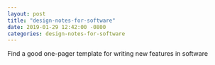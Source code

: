 ```yaml
---
layout: post
title: "design-notes-for-software"
date: 2019-01-29 12:42:00 -0800
categories: design-notes-for-software
---
```


Find a good one-pager template for writing new features in software

